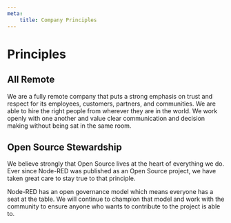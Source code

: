 ```yaml
---
meta:
    title: Company Principles
---
```


# Principles

## All Remote

We are a fully remote company that puts a strong emphasis on trust and respect
for its employees, customers, partners, and communities. We are able to hire the
right people from wherever they are in the world. We work openly with one
another and value clear communication and decision making without being sat in
the same room.

## Open Source Stewardship

We believe strongly that Open Source lives at the heart of everything we do. 
Ever since Node-RED was published as  an Open Source project, we have taken
great care to stay true to that principle.

Node-RED has an open governance model which means everyone has a seat at the
table. We will continue to champion that model and work with the community to
ensure anyone who wants to contribute to the project is able to.

